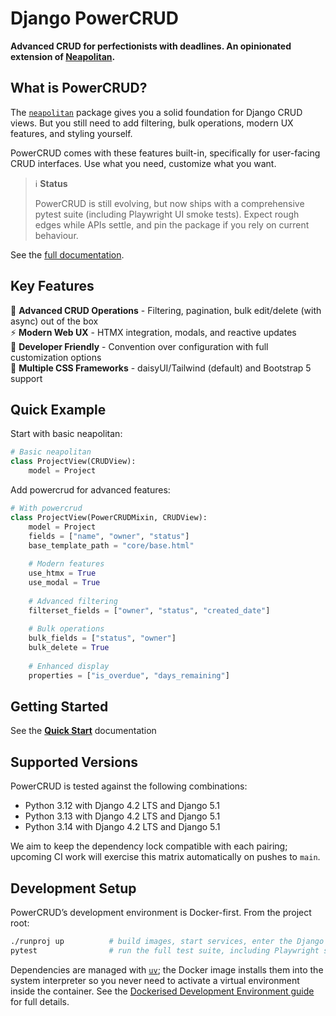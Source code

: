 # Django PowerCRUD

**Advanced CRUD for perfectionists with deadlines. An opinionated extension of [Neapolitan](https://github.com/carltongibson/neapolitan).**

## What is PowerCRUD?

The [`neapolitan`](https://github.com/carltongibson/neapolitan/) package gives you a solid foundation for Django CRUD views. But you still need to add filtering, bulk operations, modern UX features, and styling yourself.

PowerCRUD comes with these features built-in, specifically for user-facing CRUD interfaces. Use what you need, customize what you want.

> ℹ️ **Status**
> 
> PowerCRUD is still evolving, but now ships with a comprehensive pytest suite (including Playwright UI smoke tests). Expect rough edges while APIs settle, and pin the package if you rely on current behaviour.

See the [full documentation](https://doctor-cornelius.github.io/django-powercrud/).

## Key Features

🎯 **Advanced CRUD Operations** - Filtering, pagination, bulk edit/delete (with async) out of the box  
⚡ **Modern Web UX** - HTMX integration, modals, and reactive updates  
🔧 **Developer Friendly** - Convention over configuration with full customization options  
🎨 **Multiple CSS Frameworks** - daisyUI/Tailwind (default) and Bootstrap 5 support  

## Quick Example

Start with basic neapolitan:

```python
# Basic neapolitan
class ProjectView(CRUDView):
    model = Project
```

Add powercrud for advanced features:

```python
# With powercrud
class ProjectView(PowerCRUDMixin, CRUDView):
    model = Project
    fields = ["name", "owner", "status"]
    base_template_path = "core/base.html"
    
    # Modern features
    use_htmx = True
    use_modal = True
    
    # Advanced filtering
    filterset_fields = ["owner", "status", "created_date"]
    
    # Bulk operations
    bulk_fields = ["status", "owner"]
    bulk_delete = True
    
    # Enhanced display
    properties = ["is_overdue", "days_remaining"]
```

## Getting Started

See the **[Quick Start](https://doctor-cornelius.github.io/django-powercrud/getting_started/)** documentation

## Supported Versions

PowerCRUD is tested against the following combinations:

- Python 3.12 with Django 4.2 LTS and Django 5.1
- Python 3.13 with Django 4.2 LTS and Django 5.1
- Python 3.14 with Django 4.2 LTS and Django 5.1

We aim to keep the dependency lock compatible with each pairing; upcoming CI work will exercise this matrix automatically on pushes to `main`.

## Development Setup

PowerCRUD’s development environment is Docker-first. From the project root:

```bash
./runproj up          # build images, start services, enter the Django container
pytest                # run the full test suite, including Playwright smoke tests
```

Dependencies are managed with [`uv`](https://github.com/astral-sh/uv); the Docker image installs them into the system interpreter so you never need to activate a virtual environment inside the container. See the [Dockerised Development Environment guide](https://doctor-cornelius.github.io/django-powercrud/reference/dockerised_dev/) for full details.
